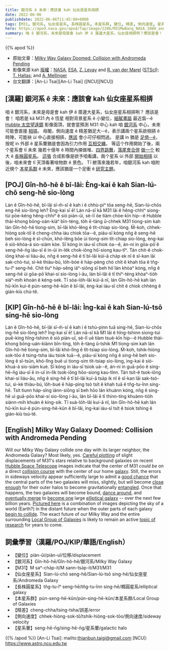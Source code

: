 ```yaml
---
title: 銀河系 ê 未來：應該會 kah 仙女座星系相挵
date: 2022-06-06
publishdate: 2022-06-06T11:45:00+0800
tags: [M31, 銀河系, 仙女座星系, 長株圓星系, 本星系群, 變位, 精差, 側向速度, 星系暈]
hero: https://apod.nasa.gov/apod/fap/image/2206/M31MwBang_NASA_1080_ann.jpg
summary: 咱 ê 銀河系，未來是毋是會 kah 伊 ê 厝邊大星系，仙女座相挵咧？應該是會！
---
```


{{% apod %}}

- 原始文章：[Milky Way Galaxy Doomed: Collision with Andromeda Pending](https://apod.nasa.gov/apod/ap220606.html)
- 影像來源 kah [版權][copyright]：[NASA](https://www.nasa.gov/), [ESA](https://esahubble.org/), [Z. Levay](https://hubblesite.org/contents/media/images/2018/41/4226-Image.html) and [R. van der Marel](https://www.stsci.edu/~marel/) ([STScI](https://www.stsci.edu/)); [T. Hallas](http://mstecker.com/pages/apphallas_t.htm); and [A. Mellinger](http://people.se.cmich.edu/melli1a/astronomy.html)
- 台文翻譯：[An-Li Tsai][An-Li Tsai] ([NCU][NCU])

## [漢羅] 銀河系 ê 未來：應該會 kah 仙女座星系相挵
咱 ê 銀河系，未來是毋是會 kah 伊 ê 厝邊大星系，仙女座星系相挵咧？
應該是會！
咱若是 kā M31 內 ê 恆星 相對背景星系 ê 小變位，[細膩畫踮][Careful plotting] 最近翕--ê [Hubble 太空望遠鏡][Hubble Space Telescope] 影像面頂，就會當預測 M31 中心 kah 咱 [銀河系][galaxy] 中心，未來可能會直接 [相挵][collision course]。
毋閣，側向速度 ê 精差猶足大--ê，表示講兩个星系欲相挵 ê 時陣，可能袂 ùi 中心直接相挵，[應該][good chance] 會小可仔相閃過。
是講 in 猶是 [足倚--ê][close enough]，按呢 in 外部 ê 星系暈猶是會因為引力作用 [互相交纏][entangled]。
等這个作用開始了後，兩个星系會 tī 未來 幾若十億年 ê 時間內捒做堆、[四界跳舞][dance around]，[落尾會合併][eventually merge] [做一个][become one] 較大 ê [長株圓星系][elliptical galaxy]。
[這張][Pictured here] 合成影像是欲予咱看講，兩个星系 ùi 外部 [開始相挵][begin to collide] 以後，咱未來會 tī 天頂看著啥物款 ê 景色。
Tī 紲落來幾若年，咱銀河系 kah 咱附近規个 [本星系群][Local Group of Galaxies] ê 未來，應該猶是一个足衝 ê [研究主題][topic of research]。

## [POJ] Gîn-hô-hē ê bī-lâi: Èng-kai ē kah Sian-lú-chō seng-hē sio-lòng
Lán ê Gîn-hô-hē, bī-lâi sī-m̄-sī ē kah i ê chhù-piⁿ tōa seng-hē, Sian-lú-chōs eng-hē sio-lòng leh?
Èng-kai sī ē!
Lán nā-sī kā M31 lāi ê hêng-chhiⁿ siong-tùi pōe-kéng hêng-chhiⁿ ê sió piàn-ūi, sè-lī ōe tiàm chòe-kīn hip--ê Hubble thài-khong bōng-oán-kiàⁿ bīn-téng, to̍h ē-tàng ū-chhek M31 tiong-sim kah lán Gîn-hô-hē tiong-sim, bī-lâi khó-lêng ē ti̍t-chiap sio-lòng.
M̄-koh, chhek-hiòng sok-tō͘ ê cheng-chha iáu chiok tōa--ê, piáu-sī kóng nn̄g ê seng-hē beh sio-lòng ê sî-chūn, khó-lêng bōe ùi tiong-sim ti̍t-chiap sio-lòng, èng-kai ē sió-khóa-á sio-siám kòe.
Sī kóng in iáu-sī chiok óa--ê, án-ni in gōa-pō͘ ê seng-hē-n̄g iáu-sī ē in-ūi ín-le̍k chok-iōng hō͘-siong kau-tîⁿ.
Tán chit-ê chok-iōng khai-sí liáu-āu, nn̄g ê seng-hē ē tī bī-lâi kúi-ā cha̍p ek nî ê sî-kan lāi sak-chò-tui, sì-kè thiàu-bú, lo̍h-bóe ē ha̍p-pèng chò chi̍t ê khah tōa ê tn̂g-tu-îⁿ seng-hē.
Chit tiuⁿ ha̍p-sêng iáⁿ-siōng sī beh hō͘ lán khòaⁿ kóng, nn̄g ê seng-hē ùi gōa-pō͘ khai-sí sio-lòng í-āu, lán bī-lâi ē tī thiⁿ-téng khòaⁿ-tio̍h siáⁿ-mih khoán ê kéng-sek.
Tī sòa-lo̍h-lâi kúi-ā nî, lán Gîn-hô-hē kah lán hū-kīn kui-ê pún-seng-hē-kûn ê bī-lâi, èng-kai iáu-sī chi̍t ê chiok chhèng ê gián-kiù chú-tê.


## [KIP] Gîn-hô-hē ê bī-lâi: Ìng-kai ē kah Sian-lú-tsō sing-hē sio-lòng
Lán ê Gîn-hô-hē, bī-lâi sī-m̄-sī ē kah i ê tshù-pinn tuā sing-hē, Sian-lú-chōs ing-hē sio-lòng leh?
Ìng-kai sī ē!
Lán nā-sī kā M̀1 lāi ê hîng-tshinn siong-tuì puē-kíng hîng-tshinn ê sió piàn-uī, sè-lī uē tiàm tsuè-kīn hip--ê Hubble thài-khong bōng-uán-kiànn bīn-tíng, to̍h ē-tàng ū-tshik M̀1 tiong-sim kah lán Gîn-hô-hē tiong-sim, bī-lâi khó-lîng ē ti̍t-tsiap sio-lòng.
M̄-koh, tshik-hiòng sok-tōo ê tsing-tsha iáu tsiok tuā--ê, piáu-sī kóng nn̄g ê sing-hē beh sio-lòng ê sî-tsūn, khó-lîng buē uì tiong-sim ti̍t-tsiap sio-lòng, ìng-kai ē sió-khuá-á sio-siám kuè.
Sī kóng in iáu-sī tsiok uá--ê, án-ni in guā-pōo ê sing-hē-n̄g iáu-sī ē in-uī ín-li̍k tsok-iōng hōo-siong kau-tînn.
Tán tsit-ê tsok-iōng khai-sí liáu-āu, nn̄g ê sing-hē ē tī bī-lâi kuí-ā tsa̍p ik nî ê sî-kan lāi sak-tsò-tui, sì-kè thiàu-bú, lo̍h-bué ē ha̍p-pìng tsò tsi̍t ê khah tuā ê tn̂g-tu-înn sing-hē.
Tsit tiunn ha̍p-sîng iánn-siōng sī beh hōo lán khuànn kóng, nn̄g ê sing-hē uì guā-pōo khai-sí sio-lòng í-āu, lán bī-lâi ē tī thinn-tíng khuànn-tio̍h siánn-mih khuán ê kíng-sik.
Tī suà-lo̍h-lâi kuí-ā nî, lán Gîn-hô-hē kah lán hū-kīn kui-ê pún-sing-hē-kûn ê bī-lâi, ìng-kai iáu-sī tsi̍t ê tsiok tshìng ê gián-kiù tsú-tê.

## [English] Milky Way Galaxy Doomed: Collision with Andromeda Pending
Will our Milky Way Galaxy collide one day with its larger neighbor, the Andromeda Galaxy?
Most likely, yes.
[Careful plotting][Careful plotting] of slight displacements of M31's stars relative to background galaxies on recent [Hubble Space Telescope][Hubble Space Telescope] images indicate that the center of M31 _could be_ on a direct [collision course][collision course] with the center of our home [galaxy][galaxy].
Still, the errors in sideways velocity appear sufficiently large to admit a [good chance][good chance] that the central parts of the two galaxies will miss, slightly, but will become [close enough][close enough] for their outer halos to become gravitationally [entangled][entangled].
Once that happens, the two galaxies will become bound, [dance around][dance around], and [eventually merge][eventually merge] to [become one][become one] large [elliptical galaxy][elliptical galaxy] -- over the next few billion years.
[Pictured here][Pictured here] is a combination of images depicting the sky of a world (Earth?) in the distant future when the outer parts of each galaxy [begin to collide][begin to collide].
The exact future of our Milky Way and the entire surrounding [Local Group of Galaxies][Local Group of Galaxies] is likely to remain an active [topic of research][topic of research] for years to come.

## 詞彙學習（漢羅/POJ/KIP/華語/English）
- 【變位】piàn-ūi/piàn-uī/位移/displacement
- 【銀河系】Gîn-hô-hē/Gîn-hô-hē/銀河系/Milky Way Galaxy
- 【M31】M saⁿ-cha̍p-it/M sann-tsa̍p-it/M31/M31
- 【仙女座星系】Sian-lú-chō seng-hē/Sian-lú-tsō sing-hē/仙女座星系/Andromeda Galaxy
- 【長株圓星系】tn̂g-tu-îⁿ seng-hē/tn̂g-tu-înn sing-hē/橢圓星系/elliptical galaxy
- 【本星系群】pún-seng-hē-kûn/pún-sing-hē-kûn/本星系群/Local Group of Galaxies
- 【精差】cheng-chha/tsing-tsha/誤差/error
- 【側向速度】chhek-hiòng-sok-tō͘/tshik-hiòng-sok-tōo/側向速度/sideway velocity
- 【星系暈】seng-hē-n̄g/sing-hē-n̄g/星系暈/galactic halo


{{% /apod %}}
[An-Li Tsai]: mailto:thianbun.taigi@gmail.com
[NCU]: https://www.astro.ncu.edu.tw

[copyright]: https://apod.nasa.gov/apod/fap/lib/about_apod.html#srapply

[Careful plotting]:https://ui.adsabs.harvard.edu/abs/2012ApJ...753....7S/abstract
[Hubble Space Telescope]:https://apod.nasa.gov/apod/ap090525.html
[collision course]:http://science.nasa.gov/science-news/science-at-nasa/2012/31may_andromeda/
[galaxy]:https://spaceplace.nasa.gov/galaxy/en/
[good chance]:https://ui.adsabs.harvard.edu/abs/2012ApJ...753....8V/abstract
[close enough]:https://apod.nasa.gov/apod/ap211004.html
[entangled]:http://4.bp.blogspot.com/_2fy2gotuh00/SgRcixI-rwI/AAAAAAAABcI/52z1tYRX5dg/s400/cats+entangled.jpg
[dance around]:https://youtu.be/fMNlt2FnHDg
[eventually merge]:http://adsabs.harvard.edu/abs/2012arXiv1205.6865V
[become one]:https://www.nasa.gov/sites/default/files/thumbnails/image/654291main_p1220bk.jpg
[elliptical galaxy]:https://en.wikipedia.org/wiki/Elliptical_galaxy
[Pictured here]:https://www.nasa.gov/mission_pages/hubble/science/milky-way-collide.html
[begin to collide]:https://ui.adsabs.harvard.edu/abs/2008MNRAS.386..461C/abstract
[Local Group of Galaxies]:https://en.wikipedia.org/wiki/Local_group_of_galaxies
[topic of research]:https://arxiv.org/abs/1908.07278
